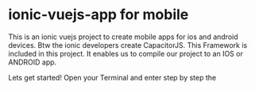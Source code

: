 # ionic-vuejs-app for mobile
This is an ionic vuejs project to create mobile apps for ios and android devices.
Btw the ionic developers create CapacitorJS. This Framework is included in this project.
It enables us to compile our project to an IOS or ANDROID app.


Lets get started!
Open your Terminal and enter step by step the 
